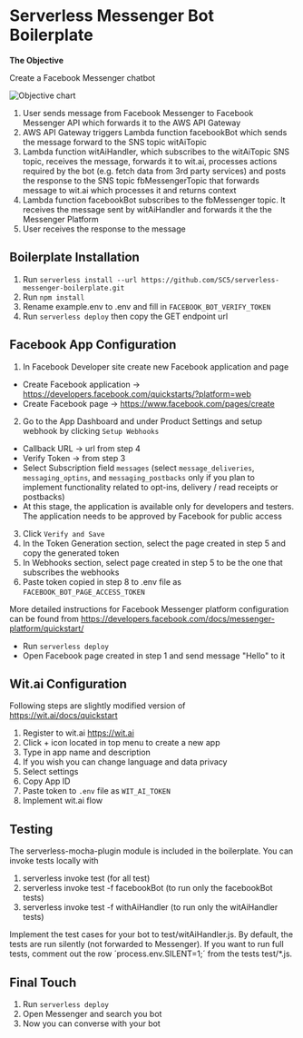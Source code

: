 # Serverless Messenger Bot Boilerplate

**The Objective**

Create a Facebook Messenger chatbot

![Objective chart](https://raw.githubusercontent.com/SC5/serverless-messenger-boilerplate/master/docs/serverless-messenger-bot.png)

1. User sends message from Facebook Messenger to Facebook Messenger API which forwards it to the AWS API Gateway
2. AWS API Gateway triggers Lambda function facebookBot which sends the message forward to the SNS topic witAiTopic
3. Lambda function witAiHandler, which subscribes to the witAiTopic SNS topic, receives the message, forwards it to wit.ai, processes actions required by the bot (e.g. fetch data from 3rd party services) and posts the response to the SNS topic fbMessengerTopic
that forwards message to wit.ai which processes it and returns context
4. Lambda function facebookBot subscribes to the fbMessenger topic. It receives the message sent by witAiHandler and forwards it the the Messenger Platform
5. User receives the response to the message

## Boilerplate Installation

1. Run `serverless install --url https://github.com/SC5/serverless-messenger-boilerplate.git`
2. Run `npm install`
3. Rename example.env to .env and fill in `FACEBOOK_BOT_VERIFY_TOKEN`
4. Run `serverless deploy` then copy the GET endpoint url

## Facebook App Configuration

1. In Facebook Developer site create new Facebook application and page
  * Create Facebook application -> https://developers.facebook.com/quickstarts/?platform=web
  * Create Facebook page -> https://www.facebook.com/pages/create
2. Go to the App Dashboard and under Product Settings and setup webhook by clicking `Setup Webhooks`
  * Callback URL -> url from step 4
  * Verify Token -> from step 3
  * Select Subscription field `messages` (select `message_deliveries`, `messaging_optins`, and `messaging_postbacks` only if you plan to implement functionality related to opt-ins, delivery / read receipts or postbacks)
  * At this stage, the application is available only for developers and testers. The application needs to be approved by Facebook for public access
3. Click `Verify and Save`
4. In the Token Generation section, select the page created in step 5 and copy the generated token
5. In Webhooks section, select page created in step 5 to be the one that subscribes the webhooks
6. Paste token copied in step 8 to .env file as `FACEBOOK_BOT_PAGE_ACCESS_TOKEN`

More detailed instructions for Facebook Messenger platform configuration can be found from https://developers.facebook.com/docs/messenger-platform/quickstart/

- Run `serverless deploy`
- Open Facebook page created in step 1 and send message "Hello" to it

## Wit.ai Configuration

Following steps are slightly modified version of https://wit.ai/docs/quickstart

1. Register to wit.ai https://wit.ai
2. Click + icon located in top menu to create a new app
3. Type in app name and description
4. If you wish you can change language and data privacy
5. Select settings
6. Copy App ID
7. Paste token to `.env` file as `WIT_AI_TOKEN`
8. Implement wit.ai flow

## Testing

The serverless-mocha-plugin module is included in the boilerplate. You can invoke tests locally with

1. serverless invoke test (for all test)
2. serverless invoke test -f facebookBot (to run only the facebookBot tests)
3. serverless invoke test -f withAiHandler (to run only the witAiHandler tests)

Implement the test cases for your bot to test/witAiHandler.js.
By default, the tests are run silently (not forwarded to Messenger). If you want to run full tests, 
comment out the row ´process.env.SILENT=1;´ from the tests test/*.js. 

## Final Touch

1. Run `serverless deploy`
2. Open Messenger and search you bot
3. Now you can converse with your bot
